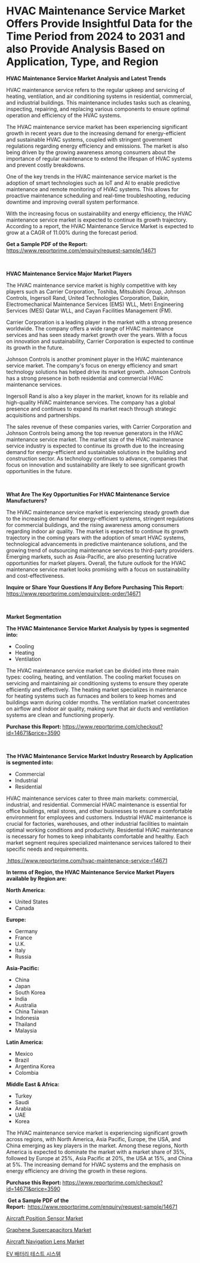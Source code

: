 <p><h1>HVAC Maintenance Service Market Offers Provide Insightful Data for the Time Period from 2024 to 2031 and also Provide Analysis Based on Application, Type, and Region</h1></p><p><strong>HVAC Maintenance Service Market Analysis and Latest Trends</strong></p>
<p><p>HVAC maintenance service refers to the regular upkeep and servicing of heating, ventilation, and air conditioning systems in residential, commercial, and industrial buildings. This maintenance includes tasks such as cleaning, inspecting, repairing, and replacing various components to ensure optimal operation and efficiency of the HVAC systems.</p><p>The HVAC maintenance service market has been experiencing significant growth in recent years due to the increasing demand for energy-efficient and sustainable HVAC systems, coupled with stringent government regulations regarding energy efficiency and emissions. The market is also being driven by the growing awareness among consumers about the importance of regular maintenance to extend the lifespan of HVAC systems and prevent costly breakdowns.</p><p>One of the key trends in the HVAC maintenance service market is the adoption of smart technologies such as IoT and AI to enable predictive maintenance and remote monitoring of HVAC systems. This allows for proactive maintenance scheduling and real-time troubleshooting, reducing downtime and improving overall system performance.</p><p>With the increasing focus on sustainability and energy efficiency, the HVAC maintenance service market is expected to continue its growth trajectory. According to a report, the HVAC Maintenance Service Market is expected to grow at a CAGR of 11.00% during the forecast period.</p></p>
<p><strong>Get a Sample PDF of the Report:&nbsp;</strong> <a href="https://www.reportprime.com/enquiry/request-sample/14671">https://www.reportprime.com/enquiry/request-sample/14671</a></p>
<p>&nbsp;</p>
<p><strong>HVAC Maintenance Service Major Market Players</strong></p>
<p><p>The HVAC maintenance service market is highly competitive with key players such as Carrier Corporation, Toshiba, Mitsubishi Group, Johnson Controls, Ingersoll Rand, United Technologies Corporation, Daikin, Electromechanical Maintenance Services (EMS) WLL, Metri Engineering Services (MES) Qatar WLL, and Cayan Facilities Management (FM).</p><p>Carrier Corporation is a leading player in the market with a strong presence worldwide. The company offers a wide range of HVAC maintenance services and has seen steady market growth over the years. With a focus on innovation and sustainability, Carrier Corporation is expected to continue its growth in the future.</p><p>Johnson Controls is another prominent player in the HVAC maintenance service market. The company's focus on energy efficiency and smart technology solutions has helped drive its market growth. Johnson Controls has a strong presence in both residential and commercial HVAC maintenance services.</p><p>Ingersoll Rand is also a key player in the market, known for its reliable and high-quality HVAC maintenance services. The company has a global presence and continues to expand its market reach through strategic acquisitions and partnerships.</p><p>The sales revenue of these companies varies, with Carrier Corporation and Johnson Controls being among the top revenue generators in the HVAC maintenance service market. The market size of the HVAC maintenance service industry is expected to continue its growth due to the increasing demand for energy-efficient and sustainable solutions in the building and construction sector. As technology continues to advance, companies that focus on innovation and sustainability are likely to see significant growth opportunities in the future.</p></p>
<p>&nbsp;</p>
<p><strong>What Are The Key Opportunities For HVAC Maintenance Service Manufacturers?</strong></p>
<p><p>The HVAC maintenance service market is experiencing steady growth due to the increasing demand for energy-efficient systems, stringent regulations for commercial buildings, and the rising awareness among consumers regarding indoor air quality. The market is expected to continue its growth trajectory in the coming years with the adoption of smart HVAC systems, technological advancements in predictive maintenance solutions, and the growing trend of outsourcing maintenance services to third-party providers. Emerging markets, such as Asia-Pacific, are also presenting lucrative opportunities for market players. Overall, the future outlook for the HVAC maintenance service market looks promising with a focus on sustainability and cost-effectiveness.</p></p>
<p><strong>Inquire or Share Your Questions If Any Before Purchasing This Report:</strong> <a href="https://www.reportprime.com/enquiry/pre-order/14671">https://www.reportprime.com/enquiry/pre-order/14671</a></p>
<p>&nbsp;</p>
<p><strong>Market Segmentation</strong></p>
<p><strong>The HVAC Maintenance Service Market Analysis by types is segmented into:</strong></p>
<p><ul><li>Cooling</li><li>Heating</li><li>Ventilation</li></ul></p>
<p><p>The HVAC maintenance service market can be divided into three main types: cooling, heating, and ventilation. The cooling market focuses on servicing and maintaining air conditioning systems to ensure they operate efficiently and effectively. The heating market specializes in maintenance for heating systems such as furnaces and boilers to keep homes and buildings warm during colder months. The ventilation market concentrates on airflow and indoor air quality, making sure that air ducts and ventilation systems are clean and functioning properly.</p></p>
<p><strong>Purchase this Report:&nbsp;</strong><a href="https://www.reportprime.com/checkout?id=14671&price=3590">https://www.reportprime.com/checkout?id=14671&price=3590</a></p>
<p>&nbsp;</p>
<p><strong>The HVAC Maintenance Service Market Industry Research by Application is segmented into:</strong></p>
<p><ul><li>Commercial</li><li>Industrial</li><li>Residential</li></ul></p>
<p><p>HVAC maintenance services cater to three main markets: commercial, industrial, and residential. Commercial HVAC maintenance is essential for office buildings, retail stores, and other businesses to ensure a comfortable environment for employees and customers. Industrial HVAC maintenance is crucial for factories, warehouses, and other industrial facilities to maintain optimal working conditions and productivity. Residential HVAC maintenance is necessary for homes to keep inhabitants comfortable and healthy. Each market segment requires specialized maintenance services tailored to their specific needs and requirements.</p></p>
<p><a href="https://www.reportprime.com/hvac-maintenance-service-r14671">&nbsp;https://www.reportprime.com/hvac-maintenance-service-r14671</a></p>
<p><strong>In terms of Region, the HVAC Maintenance Service Market Players available by Region are:</strong></p>
<p>
    <p> <strong> North America: </strong>
        <ul>
            <li>United States</li>
            <li>Canada</li>
        </ul>
        </p> 
    <p> <strong> Europe: </strong>
        <ul>
            <li>Germany</li>
            <li>France</li>
            <li>U.K.</li>
            <li>Italy</li>
            <li>Russia</li>
        </ul>
        </p> 
    <p> <strong> Asia-Pacific: </strong>
        <ul>
            <li>China</li>
            <li>Japan</li>
            <li>South Korea</li>
            <li>India</li>
            <li>Australia</li>
            <li>China Taiwan</li>
            <li>Indonesia</li>
            <li>Thailand</li>
            <li>Malaysia</li>
        </ul>
        </p> 
    <p> <strong> Latin America: </strong>
        <ul>
            <li>Mexico</li>
            <li>Brazil</li>
            <li>Argentina Korea</li>
            <li>Colombia</li>
        </ul>
        </p> 
    <p> <strong> Middle East & Africa: </strong>
        <ul>
            <li>Turkey</li>
            <li>Saudi</li>
            <li>Arabia</li>
            <li>UAE</li>
            <li>Korea</li>
        </ul>
    </p>
    </p>
<p><p>The HVAC maintenance service market is experiencing significant growth across regions, with North America, Asia Pacific, Europe, the USA, and China emerging as key players in the market. Among these regions, North America is expected to dominate the market with a market share of 35%, followed by Europe at 25%, Asia Pacific at 20%, the USA at 15%, and China at 5%. The increasing demand for HVAC systems and the emphasis on energy efficiency are driving the growth in these regions.</p></p>
<p><strong>Purchase this Report: </strong><a href="https://www.reportprime.com/checkout?id=14671&price=3590">https://www.reportprime.com/checkout?id=14671&price=3590</a></p>
<p>&nbsp;<strong>Get a Sample PDF of the Report:&nbsp;&nbsp;</strong><a href="https://www.reportprime.com/enquiry/request-sample/14671">https://www.reportprime.com/enquiry/request-sample/14671</a></p>
<p><strong></strong></p>
<p><p><a href="https://www.linkedin.com/pulse/aircraft-position-sensor-market-size-growing-forecasted-period-awuof?trackingId=Z7PspMOF%2BcXMQSGhUma%2BDw%3D%3D">Aircraft Position Sensor Market</a></p><p><a href="https://github.com/KeeganBarrows2023/Market-Research-Report-List-1/blob/main/graphene-supercapacitors-market.md">Graphene Supercapacitors Market</a></p><p><a href="https://www.linkedin.com/pulse/global-aircraft-navigation-lens-market-size-trends-insights-sbihf?trackingId=az2m5A7t%2Fz9D7kwZdYWaoQ%3D%3D">Aircraft Navigation Lens Market</a></p><p><a href="https://github.com/RickyMetzDVM/Market-Research-Report-List-1/blob/main/609327275538.md">EV 배터리 테스트 시스템</a></p></p>